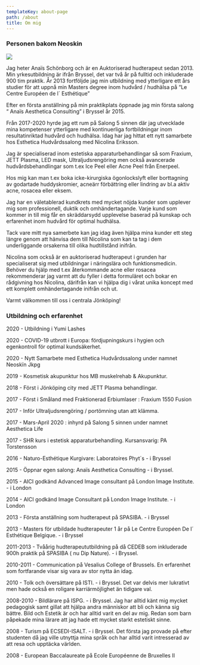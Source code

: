 ```yaml
---
templateKey: about-page
path: /about
title: Om mig
---
```

### Personen bakom Neoskin

![](/img/selphie.jpg)

Jag heter Anaïs Schönborg och är en Auktoriserad hudterapeut sedan 2013.  Min yrkesutbildning är ifrån Bryssel, det var två år på fulltid och inkluderade 900 tim praktik. År 2013 fortföljde jag min utbildning med ytterligare ett års studier för att uppnå min Masters degree inom hudvård / hudhälsa på “Le Centre Européen de l´ Esthétique”

Efter en första anställning på min praktikplats öppnade jag min första salong “ Anaïs Aesthetica Consulting” i Bryssel år 2015.

Från 2017-2020 hyrde jag ett rum på Salong 5 sinnen där jag utvecklade mina kompetenser ytterligare med kontinuerliga fortbildningar inom resultatinriktad hudvård och hudhälsa. Idag har jag hittat ett nytt samarbete hos Esthetica Hudvårdssalong med Nicolina Eriksson.

Jag är specialiserad inom estetiska  apparaturbehandlingar så som Fraxium, JETT Plasma, LED mask, Ultraljudsrengöring men också avancerade hudvårdsbehandlingar som t.ex Ice Peel eller Acne Peel från Enerpeel. 

Hos mig kan man t.ex boka icke-kirurgiska ögonlockslyft eller borttagning av godartade huddyskromier, acneärr förbättring eller lindring av bl.a aktiv acne, rosacea eller eksem.

Jag har en väletablerad kundkrets med mycket nöjda kunder som upplever mig som professionell, duktik och omhändertagande. Varje kund som kommer in till mig får en skräddarsydd upplevelse baserad på kunskap och erfarenhet inom hudvård för optimal hudhälsa. 

Tack vare mitt nya samerbete kan jag idag även hjälpa mina kunder ett steg längre genom att hänvisa dem till Nicolina som kan ta tag i dem underliggande orsakerna till olika hudtillstånd inifrån. 

Nicolina som också är en auktoriserad hudterapeut i grunden har specialiserat sig med utbildningar i näringslära och funktionsmedicin. Behöver du hjälp med t.ex återkommande acne eller rosacea rekommenderar jag varmt att du fyller i detta formuläret och bokar en rådgivning hos Nicolina, därifrån kan vi hjälpa dig i vårat unika koncept med ett komplett omhändertagande inifrån och ut.

Varmt välkommen till oss i centrala Jönköping!

### Utbildning och erfarenhet

2020 - Utbildning i Yumi Lashes

2020 - COVID-19 utbrott i Europa: fördjupningskurs i hygien och egenkontroll för optimal kundsäkerhet.

2020 - Nytt Samarbete med Esthetica Hudvårdssalong under namnet Neoskïn Jkpg

2019 - Kosmetisk akupunktur hos MB muskelrehab & Akupunktur.

2018 - Först i Jönköping city med JETT Plasma behandlingar.

2017 - Först i Småland med Fraktionerad Erbiumlaser : Fraxium 1550 Fusion

2017 - Inför Ultraljudsrengöring / portömning utan att klämma.

2017 - Mars-April 2020 : inhyrd på Salong 5 sinnen under namnet Aesthetica Life

2017 - SHR kurs i estetisk apparaturbehandling. Kursansvarig: PA Torstensson

2016 - Naturo-Esthétique Kurgivare: Laboratoires Phyt´s - i Bryssel

2015 - Öppnar egen salong: Anaïs Aesthetica Consulting -  i Bryssel.

2015 - AICI godkänd Advanced Image consultant på London Image Institute. - i London

2014 - AICI godkänd Image Consultant på London Image Institute. - i London

2013 - Första anställning som hudterapeut på SPASIBA. - i Bryssel

2013 - Masters för utbildade hudterapeuter 1 år på Le Centre Européen De l´ Esthétique Belgique. - i Bryssel

2011-2013 - Tvåårig hudterapeututbildning på då CEDEB som inkluderade 900h praktik på SPASIBA ( nu Dip Nature). - i Bryssel.

2010-2011 - Communication på Vesalius College of Brussels. En erfarenhet som fortfarande visar sig vara av stor nytta än idag.

2010 - Tolk och översättare på ISTI. - i Bryssel. Det var delvis mer lukrativt men hade också en roligare karriärmöjlighet än tidigare val.

2008-2010 - Bildlärare på ISPG. - i Bryssel. Jag har alltid känt mig mycket pedagogisk samt gillat att hjälpa andra människor att bli och känna sig bättre. Bild och Estetik är och har alltid varit en del av mig. Redan som barn påpekade mina lärare att jag hade ett mycket starkt estetiskt sinne. 

2008 - Turism på ECSEDI-ISALT. - i Bryssel. Det första jag provade på efter studenten då jag ville utnyttja mina språk och har alltid varit intresserad av att resa och upptäcka världen.

2008 - European Baccalaureate på Ecole Européenne de Bruxelles II
